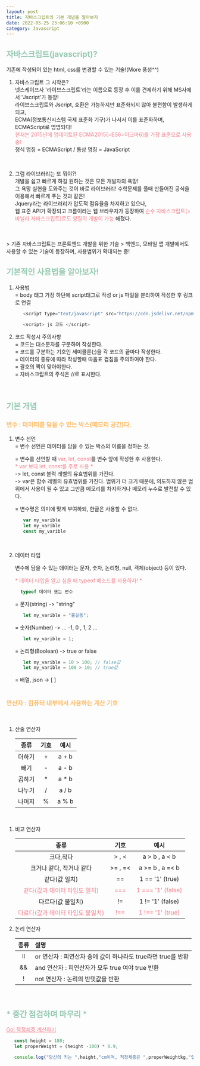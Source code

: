 ```yaml
---
layout: post
title: 자바스크립트의 기본 개념을 알아보자
date: 2022-05-25 23:06:10 +0900
category: Javascript
---
```

## <span style="color:#97cab3;font-weight:bold">자바스크립트(javascript)?</span>
기존에 작성되어 있는 html, css를 변경할 수 있는 기술!(More 풍성^^)
<br/>
1. 자바스크립트 그 시작은?  
 넷스케이프사 '라이브스크립트'라는 이름으로 등장 후 이를 견제하기 위해 MS사에서 'Jscript'가 등장!  
 라이브스크립트와 Jscript, 호환은 가능하지만 표준화되지 않아 불편함이 발생하게 되고,   
 ECMA(정보통신시스템 국제 표준화 기구)가 나서서 이를 표준화하며, ECMAScript로 명명되다!  
 <span style="color:#f27c88;">현재는 2015년에 업데이트된 ECMA2015(=ES6=이크마6)를 가장 표준으로 사용중!</span>  
 정식 명칭 = ECMAScript / 통상 명칭 = JavaScript
  
   <br/>
2. 그럼 라이브러리는 또 뭐야?!  
 개발을 쉽고 빠르게 하길 원하는 것은 모든 개발자의 욕망!  
 그 욕망 실현을 도와주는 것이 바로 라이브러리! 수학문제를 풀때 만들어진 공식을 이용해서 빠르게 푸는 것과 같은!  
 Jquery라는 라이브러리가 압도적 점유율을 차지하고 있으나,  
 웹 표준 API가 확장되고 크롬이라는 웹 브라우자가 등장하여 <span style="color:#f27c88;">순수 자바스크립트(=바닐라 자바스크립트)로도 양질의 개발이 가능</span> 해졌다.
 <br/>
 <br/>
> 기존 자바스크립트는 프론트엔드 개발을 위한 기술
> 백엔드, 모바일 앱 개발에서도 사용할 수 있는 기술이 등장하며, 사용범위가 확대되는 중!

<br/>  

## <span style="color:#97cab3;font-weight:bold">기본적인 사용법을 알아보자!</span>
1. 사용법  
 = body 태그 가장 하단에 script태그로 작성 or js 파일을 분리하여 작성한 후 링크로 연결
   
   ```javascript  
      <script type="text/javascript" src="https://cdn.jsdelivr.net/npm/p5@1.4.1/lib/p5.min.js"></script>

      <script> js 코드 </script>
   ```

2. 코드 작성시 주의사항  
 = 코드는 대소문자를 구분하여 작성한다.  
 = 코드를 구분하는 기호인 세미콜론(;)을 각 코드의 끝마다 작성한다.  
 = 데이터의 종류에 따라 작성할때 따옴표 겹침을 주의하여야 한다.  
 = 괄호의 짝이 맞아야한다.   
 = 자바스크립트의 주석은 //로 표시한다.   
<br/>  


## <span style="color:#97cab3;font-weight:bold">기본 개념</span>

### <span style="color:#febc68;font-weight:bold"> 변수 : 데이터를 담을 수 있는 박스(메모리 공간)다. </span>  
1. 변수 선언   
   = 변수 선언은 데이터를 담을 수 있는 박스의 이름을 정하는 것.  
   
   = 변수를 선언할 때 <span style="color:#f27c88;">var, let, const</span>를 변수 앞에 작성한 후 사용한다.  
   <span style="color:#f27c88;">* var 보다 let, const를 주로 사용 * </span>  
   -> let, const 블럭 레벨의 유효범위를 가진다.  
   -> var은 함수 레벨의 유효범위를 가진다. 
 범위가 더 크기 때문에, 의도하지 않은 범위에서 사용이 될 수 있고 그만큼 메모리를 차지하거나 메모리 누수로 발전할 수 있다.
   
   = 변수명은 의미에 맞게 부여하되, 한글은 사용할 수 없다.   
   ```javascript  
      var my_varible
      let my_varible
      const my_varible
   ``` 
     <br/>  

2. 데이터 타입  

   변수에 담을 수 있는 데이터는 문자, 숫자, 논리형, null, 객체(object) 등이 있다.  

   <span style="color:#f27c88;">* 데이터 타입을 알고 싶을 때 typeof 메소드를 사용하자! *</span>
   ```javascript  
     typeof 데이터 또는 변수
   ```  

   = 문자(string) -> "string"  
   ```javascript  
      let my_varible = "홍길동";
   ``` 
   = 숫자(Number) -> ... -1, 0 , 1, 2 ...    
   ```javascript  
      let my_varible = 1;
   ``` 
   = 논리형(Boolean) -> true or false    
   ```javascript  
      let my_varible = 10 > 100; // false값
      let my_varible = 100 > 10; // true값
   ``` 
   = 배열, json -> [ ]  
     <br/>  

### <span style="color:#febc68;font-weight:bold">연산자 : 컴퓨터 내부에서 사용하는 계산 기호  </span>   
   <br/>   

1. 산술 연산자   

   종류 | 기호 | 예시  
   :--:|:--:|:--:  
   더하기| + | a + b  
   빼기 | - | a - b  
   곱하기 | * | a * b  
   나누기 | / | a / b  
   나머지 | % | a % b      

<br/>

1. 비교 연산자   

   종류 | 기호 | 예시  
   :--:|:--:|:--:
   크다,작다| > , < | a > b , a < b  
   크거나 같다, 작거나 같다 | >= , =< | a >= b , a =< b  
   같다(값 일치) | == | 1 == '1' (true)
   <span style="color:#f27c88;">같다(값과 데이터 타입도 일치)</span> | <span style="color:#f27c88;">===</span> | <span style="color:#f27c88;">1 === '1' (false)</span>    
   다르다(값 불일치) | != | 1 != '1' (false)   
   <span style="color:#f27c88;">다르다(값과 데이터 타입도 불일치)</span> | <span style="color:#f27c88;">!==</span> | <span style="color:#f27c88;">1 !== '1' (true)    </span>     

1. 논리 연산자  

   종류 | 설명   
   :--:|:--    
   ll  | or 연산자 : 피연산자 중에 값이 하나라도 true라면 true를 반환    
   && | and 연산자 : 피연산자가 모두 true 여야 true 반환  
   ! | not 연산자 : 논리의 반댓값을 반환

   <br/>
  
## <span style="color:#97cab3;font-weight:bold">* 중간 점검하며 마무리 *</span>
<a href="https://naver.com" title="적정체중 계산하기로 이동" style="color:#f27c88;">Go! 적정체중 계산하기</a> 

```javascript  
   const height = 180;
   let properWeight = (height -100) * 0.9;

   console.log("당신의 키는 ",height,"cm이며, 적정체중은 ",properWeightkg,"입니다.");
``` 